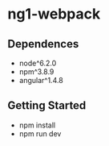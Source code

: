 # ng1-webpack

## Dependences

- node^6.2.0
- npm^3.8.9
- angular^1.4.8

## Getting Started

- npm install
- npm run dev
